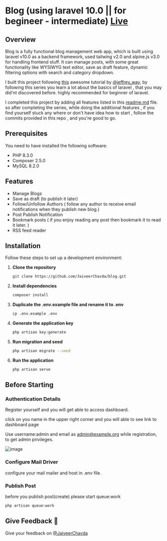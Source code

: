 # Blog (using laravel 10.0 || for begineer - intermediate) [Live](https://blog.gocoding.in)

## Overview 

Blog is a fully functional blog management web app, which is built using laravel v10.0 as a backend framework, used tailwing v2.0 and alpine.js v3.0 for handling frontend stuff.
It can manage posts, with some great functionality like WYSIWYG text editor, save as draft feature, dynamic filtering options with search and category dropdown.

I built this project following [this](https://laracasts.com/series/laravel-8-from-scratch) awesome tutorial by [@jeffrey_way](https://twitter.com/jeffrey_way), by following this series you learn a lot about the basics of laravel , that you may did'nt discovered before. highly recommended for beginner of laravel.

I completed this project by adding all features listed in this [readme.md](https://github.com/JeffreyWay/Laravel-From-Scratch-Blog-Project?tab=readme-ov-file#further-ideas) file.
so after completing the series, while doing the additional features , if you find yourself stuck any where or don't have idea how to start , follow the commits provided in this repo , and you're good to go.  

## Prerequisites

You need to have installed the following software:

- PHP 8.3.0
- Composer 2.5.0
- MySQL 8.2.0

## Features

- Manage Blogs
- Save as draft (to publish it later)
- Follow/Unfollow Authors ( follow any author to receive email notifications when they publish new blog.) 
- Post Publish Notification
- Bookmark posts ( if you enjoy reading any post then bookmark it to read it later. )
- RSS feed reader

## Installation 

Follow these steps to set up a development environment:

1. **Clone the repository**

    ```bash
    git clone https://github.com/JaiveerChavda/blog.git
    ```

2. **Install dependencies**

    ```bash
    composer install
    ```

3. **Duplicate the .env.example file and rename it to .env**

    ```bash
    cp .env.example .env
    ```

4. **Generate the application key**

    ```bash
    php artisan key:generate
    ```

5. **Run migration and seed**

    ```bash
    php artisan migrate --seed
    ```

6. **Run the application**

    ```bash
    php artisan serve
    ```
## Before Starting

### Authentication Details

Register yourself and you will get able to access dashboard.  

click on you name in the upper right corner and you will able to see link to dashboard page  

Use username:admin  and email as admin@example.org while registration, to get admin privileges.  

![image](https://github.com/JaiveerChavda/blog/assets/108678186/db5dd5e6-9dd0-46f4-aeb8-ae607f6c5fe7)

### Configure Mail Driver

configure your mail mailer and host in .env file.

### Publish Post

before you publish post(create) please start queue:work  


```bash
php artisan queue:work
```

## Give Feedback 💬

Give your feedback on [@JaiveerChavda](https://x.com/JaiveerChavda)



 
